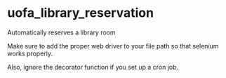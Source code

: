 # uofa_library_reservation
Automatically reserves a library room


Make sure to add the proper web driver to your file path so that selenium works properly.



Also, ignore the decorator function if you set up a cron job.

